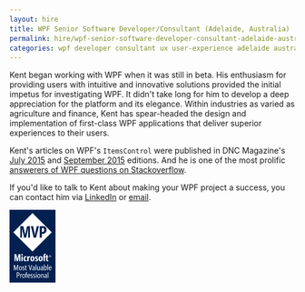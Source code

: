 ```yaml
---
layout: hire
title: WPF Senior Software Developer/Consultant (Adelaide, Australia)
permalink: hire/wpf-senior-software-developer-consultant-adelaide-australia.html
categories: wpf developer consultant ux user-experience adelaide australia
---
```


Kent began working with WPF when it was still in beta. His enthusiasm for providing users with intuitive and innovative solutions provided the initial impetus for investigating WPF. It didn't take long for him to develop a deep appreciation for the platform and its elegance. Within industries as varied as agriculture and finance, Kent has spear-headed the design and implementation of first-class WPF applications that deliver superior experiences to their users.

Kent's articles on WPF's `ItemsControl` were published in DNC Magazine's [July 2015](https://dncmagazine.blob.core.windows.net/annivedition/DNCMag-ThirdAnniv-Issue19.pdf) and [September 2015](https://dncmagazine.blob.core.windows.net/edition20/DNCMag-Issue20.pdf) editions. And he is one of the most prolific [answerers of WPF questions on Stackoverflow](http://stackoverflow.com/tags/wpf/topusers).

If you'd like to talk to Kent about making your WPF project a success, you can contact him via [LinkedIn](http://www.linkedin.com/in/kent-boogaart-61951516) or [email](mailto:kent.boogaart@gmail.com).

<a style="background: none; !important" href="https://mvp.microsoft.com/en-us/PublicProfile/4025178?fullName=Kent%20Cameron%20Boogaart"><img src="mvp_logo.png" style="display: inline; height: 128px; !important"></a>
